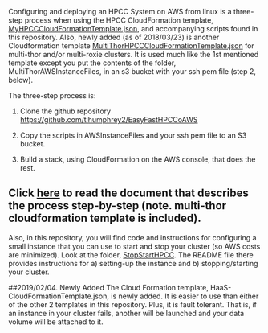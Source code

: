 Configuring and deploying an HPCC System on AWS from linux is a three-step process when using the HPCC CloudFormation template, [MyHPCCCloudFormationTemplate.json](MyHPCCCloudFormationTemplate.json), and accompanying scripts found in this repository. Also, newly added (as of 2018/03/23) is another Cloudformation template [MultiThorHPCCCloudFormationTemplate.json](MultiThorHPCCCloudFormationTemplate.json) for multi-thor and/or multi-roxie clusters. It is used much like the 1st mentioned template except you put the contents of the folder, MultiThorAWSInstanceFiles, in an s3 bucket with your ssh pem file (step 2, below).

The three-step process is:

1.  Clone the github repository https://github.com/tlhumphrey2/EasyFastHPCCoAWS

2.  Copy the scripts in AWSInstanceFiles and your ssh pem file to an S3 bucket.

3.  Build a stack, using CloudFormation on the AWS console, that does the rest.

## Click [here](Documentation/EasyFastHPCCOnAWSLinux.pdf) to read the document that describes the process step-by-step (note. multi-thor cloudformation template is included).

Also, in this repository, you will find code and instructions for configuring a small instance that you can use to start and stop your cluster (so AWS costs are minimized). Look at the folder, [StopStartHPCC](StopStartHPCC). The README file there provides instructions for a) setting-up the instance and b) stopping/starting your cluster.

##2019/02/04. Newly Added
The Cloud Formation template, HaaS-CloudFormationTemplate.json, is newly added. It is easier to use than either of the other 2 templates in this repository. Plus, it is fault tolerant. That is, if an instance in your cluster fails, another will be launched and your data volume will be attached to it.
